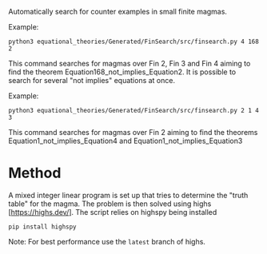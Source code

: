 Automatically search for counter examples in small finite magmas.

Example:
```
python3 equational_theories/Generated/FinSearch/src/finsearch.py 4 168 2
```
This command searches for magmas over Fin 2, Fin 3 and Fin 4 aiming to find the theorem Equation168_not_implies_Equation2. It is possible to search for several "not implies" equations at once.

Example:
```
python3 equational_theories/Generated/FinSearch/src/finsearch.py 2 1 4 3
```
This command searches for magmas over Fin 2 aiming to find the theorems Equation1_not_implies_Equation4 and Equation1_not_implies_Equation3


# Method

A mixed integer linear program is set up that tries to determine the "truth table" for the magma. The problem is then solved using highs [https://highs.dev/]. The script relies on highspy being installed
```
pip install highspy
```

Note: For best performance use the `latest` branch of highs.
